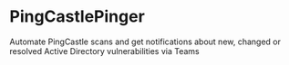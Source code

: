 # PingCastlePinger
Automate PingCastle scans and get notifications about new, changed or resolved Active Directory vulnerabilities via Teams
